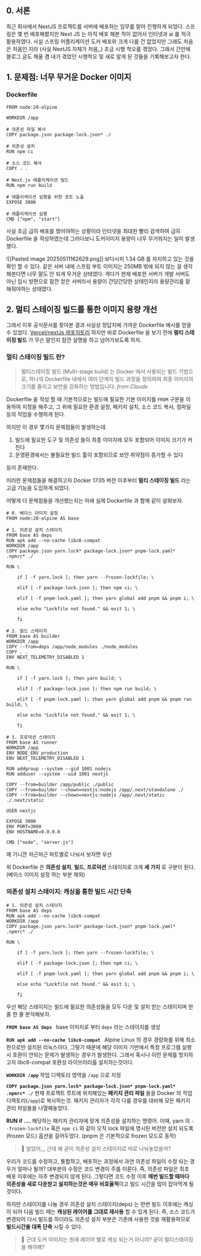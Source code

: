 ## 0. 서론
최근 회사에서 NextJS 프로젝트를 서버에 배포하는 임무를 맡아 진행하게 되었다. 스프링은 몇 번 배포해봤지만 Next JS 는 아직 배포 해본 적이 없어서 인터넷과 ai 를 적극 활용하였다. 사실 스프링 어플리케이션 도커 배포와 크게 다를 건 없었지만 그래도 처음은 처음인 지라 (사실 NextJS 자체가 처음,,) 조금 시행 착오를 겪었다. 그래서 간만에 블로그 글도 채울 겸 내가 겪었던 시행착오 및 새로 알게 된 것들을 기록해보고자 한다. 

## 1. 문제점: 너무 무거운 Docker 이미지

### Dockerfile
```shell
FROM node:20-alpine

WORKDIR /app

# 의존성 파일 복사
COPY package.json package-lock.json* ./

# 의존성 설치
RUN npm ci

# 소스 코드 복사
COPY . .
  
# Next.js 애플리케이션 빌드
RUN npm run build
  
# 애플리케이션 실행을 위한 포트 노출
EXPOSE 3000

# 애플리케이션 실행
CMD ["npm", "start"]
```
사실 조금 급히 배포를 했어야하는 상황이라 인터넷을 최대한 빨리 검색하여 급히 Dockerfile 을 작성하였는데 그러다보니 도커이미지 용량이 너무 무거워지는 일이 발생했다. 

![[Pasted image 20250511162629.png]]
보다시피 1.34 GB 를 차지하고 있는 것을 확인 할 수 있다.  같은 서버 내에 스프링 부트 이미지는 250MB 밖에 되지 않는 걸 생각해본다면 너무 말도 안 되게 무거운 상태였다. 게다가 현재 배포한 서버가 개발 서버도 아닌 임시 방편으로 잠깐 얻은 서버라서 용량이 간당간당한 상태인지라 용량관리를 잘 해줘야하는 상태였다.

## 2. 멀티 스테이징 빌드를 통한 이미지 용량 개선

그래서 이후 공식문서를 찾아본 결과 사실상 정답지에 가까운 Dockerfile 예시를 얻을 수 있었다.
[Vercel/nextJs 레포지토리](https://github.com/vercel/next.js/blob/canary/examples/with-docker/Dockerfile)
하지만 바로 Dockerfile 을 보기 전에 **멀티 스테이징 빌드** 가 무슨 말인지 잠깐 설명을 하고 넘어가보도록 하자.

### 멀티 스테이징 빌드 란?

> 멀티스테이징 빌드 (Multi-stage build) 는 Docker 에서 사용되는 빌드 기법으로, 하나의 Dockerfile 내에서 여러 단계의 빌드 과정을 정의하여 최종 이미지의 크기를 줄이고 보안을 강화하는 방법입니다.
> _from Claude_ 

Dockerfile 을 작성 할 때 기본적으로는 빌드에 필요한 기본 이미지를  ``FROM`` 구문을 이용하여 지정을 해주고, 그 위에 필요한 환경 설정, 패키지 설치, 소스 코드 복사, 컴파일 등의 작업을 수행하게 된다.

하지만 이 경우 몇가지 문제점들이 발생하는데
1. 빌드에 필요한 도구 및 의존성 들이 최종 이미지에 모두 포함되어 이미지 크기가 커진다
2. 운영환경에서는 불필요한 빌드 툴이 포함되므로 보안 취약점이 증가할 수 있다

등이 존재한다.

이러한 문제점들을 해결하고자 Docker 17.05 버전 이후부터 **멀티 스테이징 빌드** 라는 고급 기능을 도입하게 되었다.

어떻게 더 문제점들을 개선했는지는 아래 실제 Dockerfile 과 함께 같이 살펴보자.

```shell
# 0. 베이스 이미지 설정
FROM node:20-alpine AS base

# 1. 의존성 설치 스테이지
FROM base AS deps
RUN apk add --no-cache libc6-compat
WORKDIR /app
COPY package.json yarn.lock* package-lock.json* pnpm-lock.yaml* .npmrc* ./

RUN \

    if [ -f yarn.lock ]; then yarn --frozen-lockfile; \

    elif [ -f package-lock.json ]; then npm ci; \

    elif [ -f pnpm-lock.yaml ]; then yarn global add pnpm && pnpm i; \

    else echo "Lockfile not found." && exit 1; \

    fi

# 2. 빌드 스테이지
FROM base AS builder
WORKDIR /app
COPY --from=deps /app/node_modules ./node_modules
COPY . .
ENV NEXT_TELEMETRY_DISABLED 1

RUN \

    if [ -f yarn.lock ]; then yarn build; \

    elif [ -f package-lock.json ]; then npm run build; \

    elif [ -f pnpm-lock.yaml ]; then yarn global add pnpm && pnpm run build; \

    else echo "Lockfile not found." && exit 1; \

    fi

# 3. 프로덕션 스테이지
FROM base AS runner
WORKDIR /app
ENV NODE_ENV production
ENV NEXT_TELEMETRY_DISABLED 1

RUN addgroup --system --gid 1001 nodejs
RUN adduser --system --uid 1001 nextjs

COPY --from=builder /app/public ./public
COPY --from=builder --chown=nextjs:nodejs /app/.next/standalone ./
COPY --from=builder --chown=nextjs:nodejs /app/.next/static ./.next/static

USER nextjs

EXPOSE 3000
ENV PORT=3000
ENV HOSTNAME=0.0.0.0

CMD ["node", "server.js"]
```

꽤 기니깐 차근차근 파트별로 나눠서 보자면 우선 

위 Dockerfile 은 **의존성 설치**, **빌드**, **프로덕션** 스테이지로 크게 **세 가지** 로 구분이 된다. (베이스 이미지 설정 하는 부분 제외)

### 의존성 설치 스테이지: 캐싱을 통한 빌드 시간 단축
```shell
# 1. 의존성 설치 스테이지
FROM base AS deps 
RUN apk add --no-cache libc6-compat 
WORKDIR /app
COPY package.json yarn.lock* package-lock.json* pnpm-lock.yaml* .npmrc* ./

RUN \

    if [ -f yarn.lock ]; then yarn --frozen-lockfile; \

    elif [ -f package-lock.json ]; then npm ci; \

    elif [ -f pnpm-lock.yaml ]; then yarn global add pnpm && pnpm i; \

    else echo "Lockfile not found." && exit 1; \

    fi
```

우선 해당 스테이지는 빌드에 필요한 의존성들을 모두 다운 및 설치 받는 스테이지며 한 줄 한 줄 분석해보자.

**``FROM base AS deps ``**
base 이미지로 부터 ``deps`` 라는 스테이지를 생성

**``RUN apk add --no-cache libc6-compat ``**
Alpine Linux 의 경우 경량화를 위해 최소한으로만 설치된 리눅스이다. 그렇기 때문에 해당 이미지 기반에서 특정 프로그램 실행시 호환이 안되는 문제가 발생하는 경우가 발생한다. 그래서 혹시나 이런 문제를 방지하고자  libc6-compat 호환성 라이브러리를 설치하는것이다.

**``WORKDIR /app``**
작업 디렉토리 영역을 ``/app`` 으로 지정

**``COPY package.json yarn.lock* package-lock.json* pnpm-lock.yaml* .npmrc* ./``**
현재 프로젝트 루트에 위치해있는 **패키지 관리 파일** 들을 Docker 의 작업 디렉토리(``/app``)로 복사하는것. 패키지 관리자가 각각 다를 경우를 대비해 모든 패키지 관리 파일들을 나열해놓았다. 

**RUN if ....**
해당하는 패키지 관리자에 맞게 의존성을 설치하는 명령어. 이때, yarn 의 ``--frozen-lockfile`` 혹은 ``npm ci`` 와 같이 오직 lock 파일에 명시된 버전만 설치 되도록(frozen 모드) 옵션을 걸어두었다. (pnpm 은 기본적으로 frozen 모드로 동작)

> 🤔 알았어,,, 근데 왜 굳이 의존성 설치 스테이지로 따로 나눠놓았을까?

우리가 코드를 수정하고, 통합하고, 배포하는 과정에서 과연 의존성 파일이 수정 되는 경우가 얼마나 될까?
대부분의 수정은 코드 변경이 주를 이룬다. 즉, 의존성 파일은 최초 배포 이후에는 자주 변경되지 않게 된다. 그렇다면 코드 수정 이후 **매번 빌드할 때마다 의존성을 새로 다운받고 설치하는것은 매우 비효율적**이고 빌드 시간을 많이 잡아먹게 될 것이다. 

하지만 스테이지를 나눌 경우 의존성 설치 스테이지(deps) 는 한번 빌드 이후에는 캐싱이 되어 다음 빌드 때는 **캐싱된 레이어를 그대로 재사용** 할 수 있게 된다.  즉, 소스 코드가 변경되어 다시 빌드를 하더라도 의존성 설치 부분은 기존에 사용한 것을 재활용하므로 **빌드시간을 대폭 단축** 시킬 수 있다. 

> 🤔 근데 도커 이미지는 원래 레이어 별로 캐싱 되는거 아니야? 굳이 멀티스테이징을 해야해?

